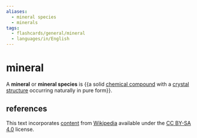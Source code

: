 ```yaml
---
aliases:
  - mineral species
  - minerals
tags:
  - flashcards/general/mineral
  - languages/in/English
---
```


# mineral

A __mineral__ or __mineral species__ is {{a solid [chemical compound](chemical%20compound.md) with a [crystal structure](crystal%20structure.md) occurring naturally in pure form}}.

## references

This text incorporates [content](https://en.wikipedia.org/wiki/mineral) from [Wikipedia](Wikipedia.md) available under the [CC BY-SA 4.0](https://creativecommons.org/licenses/by-sa/4.0/) license.
